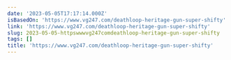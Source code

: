 ```yaml
---
date: '2023-05-05T17:17:14.000Z'
isBasedOn: 'https://www.vg247.com/deathloop-heritage-gun-super-shifty'
link: 'https://www.vg247.com/deathloop-heritage-gun-super-shifty'
slug: 2023-05-05-httpswwwvg247comdeathloop-heritage-gun-super-shifty
tags: []
title: 'https://www.vg247.com/deathloop-heritage-gun-super-shifty'
---
```


